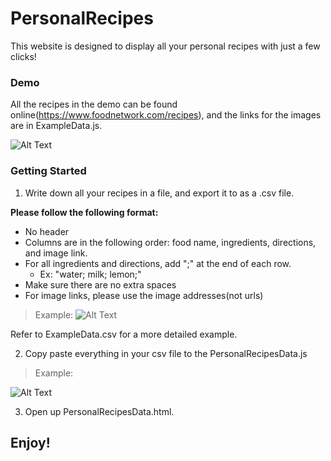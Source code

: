 # PersonalRecipes
This website is designed to display all your personal recipes with just a few clicks!

### Demo
All the recipes in the demo can be found online(https://www.foodnetwork.com/recipes), and the links for the images are in ExampleData.js.

![Alt Text](https://im5.ezgif.com/tmp/ezgif-5-705deb9dd29a.gif)

### Getting Started 
1. Write down all your recipes in a file, and export it to as a .csv file.

__Please follow the following format:__ 
- No header 
- Columns are in the following order: food name, ingredients, directions, and image link.
- For all ingredients and directions, add ";" at the end of each row.
  - Ex: "water; milk; lemon;"
- Make sure there are no extra spaces
- For image links, please use the image addresses(not urls)

> Example: 
![Alt Text](https://i.ibb.co/z63fMsQ/Screen-Shot-2020-09-20-at-4-01-56-PM.png)

Refer to ExampleData.csv for a more detailed example. 

2. Copy paste everything in your csv file to the PersonalRecipesData.js

> Example: 

![Alt Text](https://im5.ezgif.com/tmp/ezgif-5-998d3f6eac57.gif)

3. Open up PersonalRecipesData.html. 

## Enjoy! 


